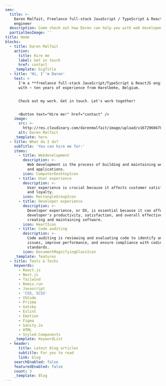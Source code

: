 ```yaml
---
seo:
  title: >-
    Daren Malfait, Freelance full-stack JavaScript / TypeScript & ReactJS
    engineer
  description: Come check out how Daren can help you with web development.
  partialSeoImage: ''
title: Home
blocks:
  - title: Daren Malfait
    action:
      title: Hire me
      label: Get in touch
      href: contact
    _template: bigTitle
  - title: 'Hi, I''m Daren'
    text: >
      I'm a **freelance full-stack JavaScript/TypeScript & ReactJS engineer**
      with ~ ten years of experience from Harelbeke, Belgium.


      Check out my work. Get in touch. Let's work together!


      <Button text="Hire me!" href="contact" />
    image:
      src: >-
        http://res.cloudinary.com/darenmalfait/image/upload/v1672960478/daren-toy_laddda.png
      alt: Daren Malfait
    _template: hero
  - title: What do I do?
    subTitle: 'You can hire me for:'
    items:
      - title: Webdevelopment
        description: >-
          Web development is the process of building and maintaining websites
          and applications.
        icon: ComputerDesktopIcon
      - title: User experience
        description: >-
          User experience is crucial because it affects customer satisfaction
          and loyalty.
        icon: RectangleGroupIcon
      - title: Developer experience
        description: >-
          Developer experience, or DX, is essential because it can affect a
          developer's productivity, satisfaction, and overall effectiveness in
          creating and maintaining software.
        icon: HeartIcon
      - title: Code auditing
        description: >-
          Code auditing is reviewing and evaluating code to identify and fix
          issues, improve performance, and ensure compliance with coding
          standards.
        icon: DocumentMagnifyingGlassIcon
    _template: features
  - title: Tools & Techs
    keywords:
      - React.js
      - Next.js
      - Tailwind
      - Remix.run
      - Javascript
      - 'CSS, SCSS'
      - VSCode
      - Prisma
      - Gatsby
      - Eslint
      - Emotion
      - Figma
      - Sanity.io
      - HTML
      - Styled-Components
    _template: KeywordList
  - header:
      title: Latest blog articles
      subtitle: For you to read
      link: blog
    searchEnabled: false
    featuredEnabled: false
    count: 3
    _template: Blog
---
```








